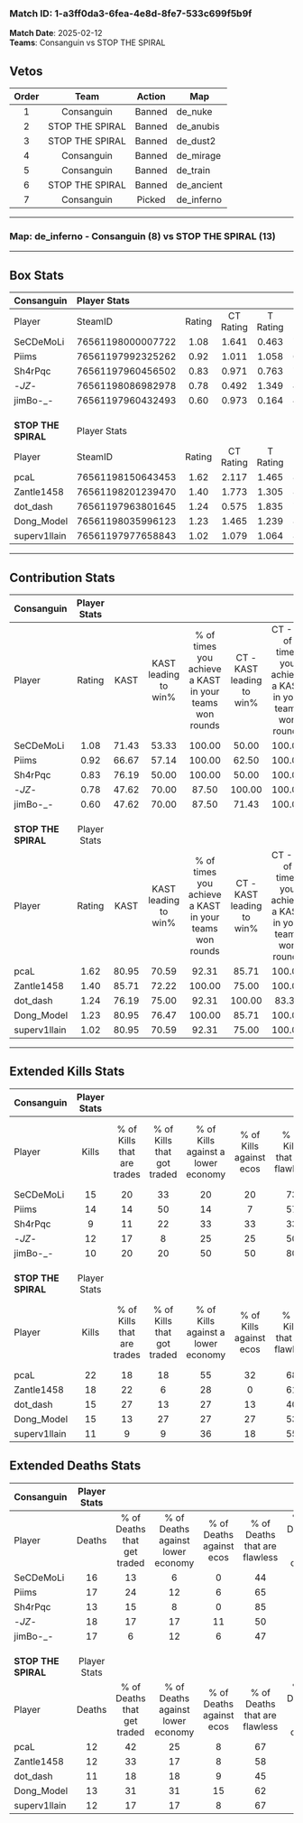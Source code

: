 ### Match ID: 1-a3ff0da3-6fea-4e8d-8fe7-533c699f5b9f  
**Match Date**: 2025-02-12  
**Teams**: Consanguin vs STOP THE SPIRAL  

## Vetos  

| Order | Team | Action | Map |
| :---: | :--: | :----: | --- |
| 1 | Consanguin | Banned | de_nuke |
| 2 | STOP THE SPIRAL | Banned | de_anubis |
| 3 | STOP THE SPIRAL | Banned | de_dust2 |
| 4 | Consanguin | Banned | de_mirage |
| 5 | Consanguin | Banned | de_train |
| 6 | STOP THE SPIRAL | Banned | de_ancient |
| 7 | Consanguin | Picked | de_inferno |

---  

### **Map**: de_inferno - Consanguin (8) vs STOP THE SPIRAL (13)  
---  

## Box Stats  

| **Consanguin**      | Player Stats      |        |           |          |       |       |       |         |        |      |     |
| :- | :- | :-: | :-: | :-: | :-: | :-: | :-: | :-: | :-: | :-: | :-: |
| Player              | SteamID           | Rating | CT Rating | T Rating | KAST  |  ADR  | Kills | Assists | Deaths | K/D  | HS% |
| SeCDeMoLi           | 76561198000007722 |  1.08  |   1.641   |  0.463   | 71.43 | 80.8  |  15   |    6    |   16   | 0.94 | 33  |
| Piims               | 76561197992325262 |  0.92  |   1.011   |  1.058   | 66.67 | 63.1  |  14   |    5    |   17   | 0.82 | 50  |
| Sh4rPqc             | 76561197960456502 |  0.83  |   0.971   |  0.763   | 76.19 | 48.1  |   9   |    4    |   13   | 0.69 | 66  |
| -_JZ_-              | 76561198086982978 |  0.78  |   0.492   |  1.349   | 47.62 | 94.9  |  12   |    7    |   18   | 0.67 | 41  |
| jimBo-_-            | 76561197960432493 |  0.60  |   0.973   |  0.164   | 47.62 | 58.3  |  10   |    5    |   17   | 0.59 | 70  |
|                     |                   |        |           |          |       |       |       |         |        |      |     |
|                     |                   |        |           |          |       |       |       |         |        |      |     |
|                     |                   |        |           |          |       |       |       |         |        |      |     |
| **STOP THE SPIRAL** | Player Stats      |        |           |          |       |       |       |         |        |      |     |
| Player              | SteamID           | Rating | CT Rating | T Rating | KAST  |  ADR  | Kills | Assists | Deaths | K/D  | HS% |
| pcaL                | 76561198150643453 |  1.62  |   2.117   |  1.465   | 80.95 | 102.8 |  22   |    7    |   12   | 1.83 | 40  |
| Zantle1458          | 76561198201239470 |  1.40  |   1.773   |  1.305   | 85.71 | 80.4  |  18   |    5    |   12   | 1.50 | 38  |
| dot_dash            | 76561197963801645 |  1.24  |   0.575   |  1.835   | 76.19 | 82.1  |  15   |    5    |   11   | 1.36 | 20  |
| Dong_Model          | 76561198035996123 |  1.23  |   1.465   |  1.239   | 80.95 | 83.1  |  15   |    6    |   13   | 1.15 | 53  |
| superv1llain        | 76561197977658843 |  1.02  |   1.079   |  1.064   | 80.95 | 62.1  |  11   |    4    |   12   | 0.92 | 36  |
---  

## Contribution Stats  

| **Consanguin**      | Player Stats |       |                      |                                                        |                           |                                                             |                          |                                                            |
| :- | :-: | :-: | :-: | :-: | :-: | :-: | :-: | :-: |
| Player              |    Rating    | KAST  | KAST leading to win% | % of times you achieve a KAST in your teams won rounds | CT - KAST leading to win% | CT - % of times you achieve a KAST in your teams won rounds | T - KAST leading to win% | T - % of times you achieve a KAST in your teams won rounds |
| SeCDeMoLi           |     1.08     | 71.43 |        53.33         |                         100.00                         |           50.00           |                           100.00                            |          60.00           |                           100.00                           |
| Piims               |     0.92     | 66.67 |        57.14         |                         100.00                         |           62.50           |                           100.00                            |          50.00           |                           100.00                           |
| Sh4rPqc             |     0.83     | 76.19 |        50.00         |                         100.00                         |           50.00           |                           100.00                            |          50.00           |                           100.00                           |
| -_JZ_-              |     0.78     | 47.62 |        70.00         |                         87.50                          |          100.00           |                           100.00                            |          40.00           |                           66.67                            |
| jimBo-_-            |     0.60     | 47.62 |        70.00         |                         87.50                          |           71.43           |                           100.00                            |          66.67           |                           66.67                            |
|                     |              |       |                      |                                                        |                           |                                                             |                          |                                                            |
|                     |              |       |                      |                                                        |                           |                                                             |                          |                                                            |
|                     |              |       |                      |                                                        |                           |                                                             |                          |                                                            |
| **STOP THE SPIRAL** | Player Stats |       |                      |                                                        |                           |                                                             |                          |                                                            |
| Player              |    Rating    | KAST  | KAST leading to win% | % of times you achieve a KAST in your teams won rounds | CT - KAST leading to win% | CT - % of times you achieve a KAST in your teams won rounds | T - KAST leading to win% | T - % of times you achieve a KAST in your teams won rounds |
| pcaL                |     1.62     | 80.95 |        70.59         |                         92.31                          |           85.71           |                           100.00                            |          60.00           |                           85.71                            |
| Zantle1458          |     1.40     | 85.71 |        72.22         |                         100.00                         |           75.00           |                           100.00                            |          70.00           |                           100.00                           |
| dot_dash            |     1.24     | 76.19 |        75.00         |                         92.31                          |          100.00           |                            83.33                            |          63.64           |                           100.00                           |
| Dong_Model          |     1.23     | 80.95 |        76.47         |                         100.00                         |           85.71           |                           100.00                            |          70.00           |                           100.00                           |
| superv1llain        |     1.02     | 80.95 |        70.59         |                         92.31                          |           75.00           |                           100.00                            |          66.67           |                           85.71                            |
---  

## Extended Kills Stats  

| **Consanguin**      | Player Stats |                            |                            |                                    |                         |                              |                                 |                                       |                    |           |
| :- | :-: | :-: | :-: | :-: | :-: | :-: | :-: | :-: | :-: | :-: |
| Player              |    Kills     | % of Kills that are trades | % of Kills that got traded | % of Kills against a lower economy | % of Kills against ecos | % of Kills that are flawless | % of Kills that are close duels | % of Kills that are assisted by flash | Pistol Round Kills | AWP Kills |
| SeCDeMoLi           |      15      |             20             |             33             |                 20                 |           20            |              73              |               13                |                   7                   |         3          |     0     |
| Piims               |      14      |             14             |             50             |                 14                 |            7            |              57              |                0                |                   0                   |         5          |     0     |
| Sh4rPqc             |      9       |             11             |             22             |                 33                 |           33            |              33              |               22                |                  11                   |         0          |     0     |
| -_JZ_-              |      12      |             17             |             8              |                 25                 |           25            |              50              |                0                |                   0                   |         0          |     0     |
| jimBo-_-            |      10      |             20             |             20             |                 50                 |           50            |              80              |                0                |                   0                   |         0          |     1     |
|                     |              |                            |                            |                                    |                         |                              |                                 |                                       |                    |           |
|                     |              |                            |                            |                                    |                         |                              |                                 |                                       |                    |           |
|                     |              |                            |                            |                                    |                         |                              |                                 |                                       |                    |           |
| **STOP THE SPIRAL** | Player Stats |                            |                            |                                    |                         |                              |                                 |                                       |                    |           |
| Player              |    Kills     | % of Kills that are trades | % of Kills that got traded | % of Kills against a lower economy | % of Kills against ecos | % of Kills that are flawless | % of Kills that are close duels | % of Kills that are assisted by flash | Pistol Round Kills | AWP Kills |
| pcaL                |      22      |             18             |             18             |                 55                 |           32            |              68              |                5                |                   0                   |         1          |     0     |
| Zantle1458          |      18      |             22             |             6              |                 28                 |            0            |              61              |                0                |                   0                   |         3          |     0     |
| dot_dash            |      15      |             27             |             13             |                 27                 |           13            |              40              |               20                |                   7                   |         1          |     0     |
| Dong_Model          |      15      |             13             |             27             |                 27                 |           27            |              53              |                7                |                   0                   |         2          |     0     |
| superv1llain        |      11      |             9              |             9              |                 36                 |           18            |              55              |               18                |                   9                   |         2          |     6     |
## Extended Deaths Stats  

| **Consanguin**      | Player Stats |                             |                                   |                          |                               |                            |                           |               |
| :- | :-: | :-: | :-: | :-: | :-: | :-: | :-: | :-: |
| Player              |    Deaths    | % of Deaths that get traded | % of Deaths against lower economy | % of Deaths against ecos | % of Deaths that are flawless | % of Deaths that are close | % of Deaths while blinded | Deaths to AWP |
| SeCDeMoLi           |      16      |             13              |                 6                 |            0             |              44               |             6              |             0             |       1       |
| Piims               |      17      |             24              |                12                 |            6             |              65               |             6              |             0             |       2       |
| Sh4rPqc             |      13      |             15              |                 8                 |            0             |              85               |             0              |             0             |       1       |
| -_JZ_-              |      18      |             17              |                17                 |            11            |              50               |             22             |             0             |       1       |
| jimBo-_-            |      17      |              6              |                12                 |            6             |              47               |             6              |            12             |       1       |
|                     |              |                             |                                   |                          |                               |                            |                           |               |
|                     |              |                             |                                   |                          |                               |                            |                           |               |
|                     |              |                             |                                   |                          |                               |                            |                           |               |
| **STOP THE SPIRAL** | Player Stats |                             |                                   |                          |                               |                            |                           |               |
| Player              |    Deaths    | % of Deaths that get traded | % of Deaths against lower economy | % of Deaths against ecos | % of Deaths that are flawless | % of Deaths that are close | % of Deaths while blinded | Deaths to AWP |
| pcaL                |      12      |             42              |                25                 |            8             |              67               |             0              |             0             |       0       |
| Zantle1458          |      12      |             33              |                17                 |            8             |              58               |             8              |             8             |       1       |
| dot_dash            |      11      |             18              |                18                 |            9             |              45               |             18             |             9             |       0       |
| Dong_Model          |      13      |             31              |                31                 |            15            |              62               |             8              |             0             |       0       |
| superv1llain        |      12      |             17              |                17                 |            8             |              67               |             0              |             0             |       0       |
